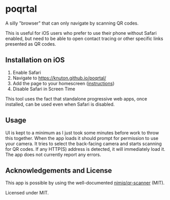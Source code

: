# poqrtal

A silly "browser" that can only navigate by scanning QR codes.

This is useful for iOS users who prefer to use their phone without Safari enabled, but need to be able to open contact tracing or other specific links presented as QR codes.

## Installation on iOS

1. Enable Safari
2. Navigate to https://knuton.github.io/poqrtal/
3. Add the page to your homescreen ([instructions](https://www.lifewire.com/home-screen-icons-in-safari-for-iphone-and-amp-ipod-touch-4103654))
4. Disable Safari in Screen Time

This tool uses the fact that standalone progressive web apps, once installed, can be used even when Safari is disabled.

## Usage

UI is kept to a minimum as I just took some minutes before work to throw this together. When the app loads it should prompt for permission to use your camera. It tries to select the back-facing camera and starts scanning for QR codes. If any HTTP(S) address is detected, it will immediately load it. The app does not currently report any errors.

## Acknowledgements and License

This app is possible by using the well-documented [nimiq/qr-scanner](https://github.com/nimiq/qr-scanner) (MIT).

Licensed under MIT.
